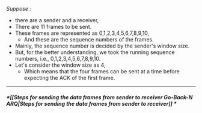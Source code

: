 *Suppose :*
- there are a sender and a receiver,
- There are 11 frames to be sent.
- These frames are represented as 0,1,2,3,4,5,6,7,8,9,10,
	- And these are the sequence numbers of the frames.
- Mainly, the sequence number is decided by the sender's window size.
- But, for the better understanding, we took the running sequence numbers, i.e., 0,1,2,3,4,5,6,7,8,9,10.
- Let's consider the window size as 4,
	- Which means that the four frames can be sent at a time before expecting the ACK of the first frame.
---
##### *[[Steps for sending the data frames from sender to receiver Go-Back-N ARQ|Steps for sending the data frames from sender to receiver]] *

